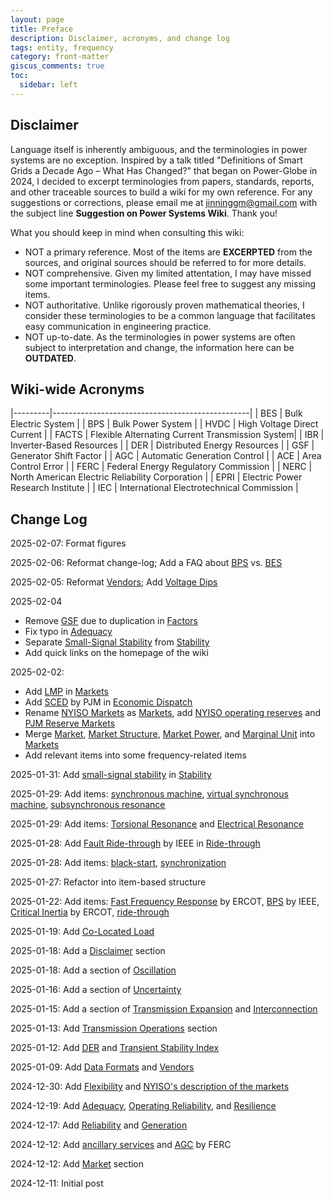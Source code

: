 ```yaml
---
layout: page
title: Preface
description: Disclaimer, acronyms, and change log
tags: entity, frequency
category: front-matter
giscus_comments: true
toc:
  sidebar: left
---
```


## Disclaimer

Language itself is inherently ambiguous, and the terminologies in power systems are no exception.
Inspired by a talk titled "Definitions of Smart Grids a Decade Ago – What Has Changed?" that began
on Power-Globe in 2024, I decided to excerpt terminologies from papers, standards, reports, and
other traceable sources to build a wiki for my own reference.
For any suggestions or corrections, please email me at [jinninggm@gmail.com](mailto:jinninggm@gmail.com)
with the subject line **Suggestion on Power Systems Wiki**. Thank you!

What you should keep in mind when consulting this wiki:

- NOT a primary reference. Most of the items are **EXCERPTED** from the sources, and original
  sources should be referred to for more details.
- NOT comprehensive. Given my limited attentation, I may have missed some important terminologies.
  Please feel free to suggest any missing items.
- NOT authoritative. Unlike rigorously proven mathematical theories, I consider these terminologies
  to be a common language that facilitates easy communication in engineering practice.
- NOT up-to-date. As the terminologies in power systems are often subject to interpretation and change,
  the information here can be **OUTDATED**.

## Wiki-wide Acronyms

|---------|-------------------------------------------------|
| BES | Bulk Electric System |
| BPS | Bulk Power System |
| HVDC | High Voltage Direct Current |
| FACTS | Flexible Alternating Current Transmission System|
| IBR | Inverter-Based Resources |
| DER | Distributed Energy Resources |
| GSF | Generator Shift Factor |
| AGC | Automatic Generation Control |
| ACE | Area Control Error |
| FERC | Federal Energy Regulatory Commission |
| NERC | North American Electric Reliability Corporation |
| EPRI | Electric Power Research Institute |
| IEC | International Electrotechnical Commission |

## Change Log

2025-02-07: Format figures

2025-02-06: Reformat change-log; Add a FAQ about [<u>BPS</u>](/wiki/bulk-power-system) vs.
[<u>BES</u>](/wiki/bulk-electric-system)

2025-02-05: Reformat [<u>Vendors</u>](/wiki/vendors); Add [<u>Voltage Dips</u>](/wiki/voltage-dip)

2025-02-04

- Remove <u>GSF</u> due to duplication in [<u>Factors</u>](/wiki/factors)
- Fix typo in [<u>Adequacy</u>](/wiki/adequacy)
- Separate [<u>Small-Signal Stability</u>](/wiki/small-signal-stability) from
  [<u>Stability</u>](/wiki/stability)
- Add quick links on the homepage of the wiki

2025-02-02:

- Add <u>LMP</u> in [<u>Markets</u>](/wiki/markets)
- Add <u>SCED</u> by PJM in [<u>Economic Dispatch</u>](/wiki/economic-dispatch)
- Rename <u>NYISO Markets</u> as [<u>Markets</u>](/wiki/markets), add <u>NYISO operating reserves</u>
  and <u>PJM Reserve Markets</u>
- Merge <u>Market</u>, <u>Market Structure</u>, <u>Market Power</u>, and <u>Marginal Unit</u>
  into [<u>Markets</u>](/wiki/markets)
- Add relevant items into some frequency-related items

2025-01-31: Add <u>small-signal stability</u> in [<u>Stability</u>](/wiki/stability)

2025-01-29: Add items: [<u>synchronous machine</u>](/wiki/synchronous-machine),
[<u>virtual synchronous machine</u>](/wiki/virtual-synchronous-machine),
[<u>subsynchronous resonance</u>](/wiki/subsynchronous-resonance)

2025-01-29: Add items: [<u>Torsional Resonance</u>](/wiki/torsional-resonance)
and [<u>Electrical Resonance</u>](/wiki/electrical-resonance)

2025-01-28: Add <u>Fault Ride-through</u> by IEEE in [<u>Ride-through</u>](/wiki/ride-through)

2025-01-28: Add items: [<u>black-start</u>](/wiki/black-start),
[<u>synchronization</u>](/wiki/synchronization)

2025-01-27: Refactor into item-based structure

2025-01-22: Add items: [<u>Fast Frequency Response</u>](/wiki/fast-frequency-response/) by ERCOT,
<u>BPS</u> by IEEE, [<u>Critical Inertia</u>](/wiki/critical-inertia/) by ERCOT,
[<u>ride-through</u>](/wiki/ride-through/)

2025-01-19: Add [<u>Co-Located Load</u>](/wiki/co-located-load)

2025-01-18: Add a <u>Disclaimer</u> section

2025-01-18: Add a section of <u>Oscillation</u>

2025-01-16: Add a section of <u>Uncertainty</u>

2025-01-15: Add a section of <u>Transmission Expansion</u> and <u>Interconnection</u>

2025-01-13: Add <u>Transmission Operations</u> section

2025-01-12: Add [<u>DER</u>](/wiki/distributed-energy-resources) and
<u>Transient Stability Index</u>

2025-01-09: Add <u>Data Formats</u> and [<u>Vendors</u>](/wiki/vendors)

2024-12-30: Add [<u>Flexibility</u>](/wiki/flexibility) and
<u>NYISO's description of the markets</u>

2024-12-19: Add [<u>Adequacy</u>](/wiki/adequacy), [<u>Operating Reliability</u>](/wiki/operating-reliability),
and [<u>Resilience</u>](/wiki/resilience)

2024-12-17: Add [<u>Reliability</u>](/wiki/reliability) and <u>Generation</u>

2024-12-12: Add [<u>ancillary services</u>](/wiki/ancillary-service) and
[<u>AGC</u>](/wiki/automatic-generation-control) by FERC

2024-12-12: Add <u>Market</u> section

2024-12-11: Initial post
